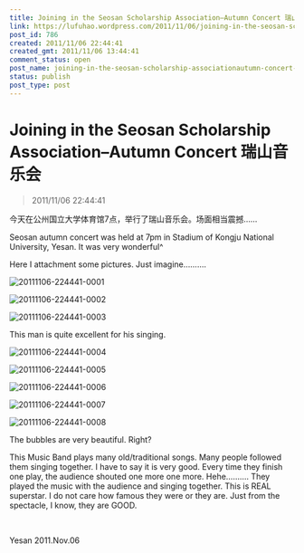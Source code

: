 ```yaml
---
title: Joining in the Seosan Scholarship Association–Autumn Concert 瑞山音乐会
link: https://lufuhao.wordpress.com/2011/11/06/joining-in-the-seosan-scholarship-associationautumn-concert-%e7%91%9e%e5%b1%b1%e9%9f%b3%e4%b9%90%e4%bc%9a/
post_id: 786
created: 2011/11/06 22:44:41
created_gmt: 2011/11/06 13:44:41
comment_status: open
post_name: joining-in-the-seosan-scholarship-associationautumn-concert-%e7%91%9e%e5%b1%b1%e9%9f%b3%e4%b9%90%e4%bc%9a
status: publish
post_type: post
---
```


# Joining in the Seosan Scholarship Association–Autumn Concert 瑞山音乐会

> 2011/11/06 22:44:41

 

今天在公州国立大学体育馆7点，举行了瑞山音乐会。场面相当震撼……

Seosan autumn concert was held at 7pm in Stadium of Kongju National University, Yesan. It was very wonderful^

Here I attachment some pictures. Just imagine……….

![20111106-224441-0001](/assets/images/20111106-224441-0001.jpg)

![20111106-224441-0002](/assets/images/20111106-224441-0002.jpg)

![20111106-224441-0003](/assets/images/20111106-224441-0003.jpg)

This man is quite excellent for his singing.

![20111106-224441-0004](/assets/images/20111106-224441-0004.jpg)

![20111106-224441-0005](/assets/images/20111106-224441-0005.jpg)

![20111106-224441-0006](/assets/images/20111106-224441-0006.jpg)

![20111106-224441-0007](/assets/images/20111106-224441-0007.jpg)

![20111106-224441-0008](/assets/images/20111106-224441-0008.jpg)

The bubbles are very beautiful. Right?

This Music Band plays many old/traditional songs. Many people followed them singing together. I have to say it is very good. Every time they finish one play, the audience shouted one more one more. Hehe………. They played the music with the audience and singing together. This is REAL superstar. I do not care how famous they were or they are. Just from the spectacle, I know, they are GOOD.

 

Yesan 2011.Nov.06
